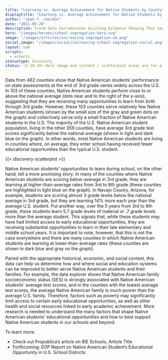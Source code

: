 ```yaml
---
title: "Learning vs. Average Achievement for Native Students by County"
displaytitle: "Learning vs. Average Achievement for Native Students by County"
author: "sean f. reardon"
date: "2021-05-20"
description: Trend Data Corroborates Existing Evidence Showing That Segregation Leads to Unequal Learning
hero: "/images/heroes/school-segregation-hero.svg"
image: "/images/articles/increasing-segregation-sm.png"
social_image: "/images/social/increasing-school-segregation-social.png"
layout: nam
scripts:
  - echarts
statustype: discovery
status: (3-10-19) Hero image and content / scatterplot areas are for placement only. Add breadcrumb nav to all 3rd-level pages.
---
```


<!-- TODO: style this page, inline style is placeholder -->
<div style="max-width: 768px; margin: auto;">

Data from 462 counties show that Native American students’ performance on state assessments at the end of 3rd grade varies widely across the U.S. In 103 of these counties, Native American students perform close to or above the national average (dots near and to the right of the y-axis), suggesting that they are receiving many opportunities to learn from birth through 3rd grade. However, these 103 counties serve relatively few Native American students (shown by the small size of the gray and green dots on the graph) and collectively serve only a small fraction of Native American students in the U.S. The majority of the U.S. Native American student population, living in the other 359 counties, have average 3rd grade test scores significantly below the national average (shown in light and dark blue on the graph). In other words, most Native American students are living in counties where, on average, they enter school having received fewer educational opportunities than the typical U.S. student. 

{{< discovery-scatterplot >}}

Native American students’ opportunities to learn during school, on the other hand, tell a more promising story. In many of the counties where Native American students are scoring below-average in 3rd grade, they are learning at higher-than-average rates from 3rd to 8th grade (these counties are highlighted in light blue on the graph). In Navajo County, Arizona, for example, students are scoring almost 3 grade levels below the national average in 3rd grade, but they are learning 14% more each year than the average U.S. student. Put another way, over the 5 years from 3rd to 8th grade, these students learn 5.7 grade levels of material or .7 grade levels more than the average student. This signals that, while these students may have had limited access to early educational opportunities, they are receiving substantial opportunities to learn in their late elementary and middle school years. It is important to note, however, that this is not the case everywhere and there are many counties in which Native American students are learning at lower-than-average rates (these counties are shown in dark blue and gray on the graph). 

Paired with the appropriate historical, economic, and social context, this data can help us determine how and where social and education systems can be improved to better serve Native American students and their families. For example, the data explorer shows that Native American family socioeconomic status (SES) is strongly associated with Native American students’ average test scores, and in the counties with the lowest average test scores, the average Native American family is much poorer than the average U.S. family. Therefore, factors such as poverty may significantly limit access to certain early educational opportunities, as well as other health and social resources linked to early academic achievement. More research is needed to understand the many factors that shape Native American students’ educational opportunities and how to best support Native American students in our schools and beyond. 

To learn more:

- Check out Propublica’s article on BIE Schools, Article Title
- Forthcoming: EOP Report on Native American Student’s Educational Opportunity in U.S. School Districts

</div>
